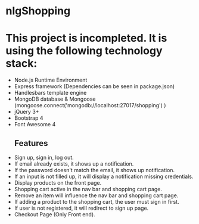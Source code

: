 # nlgShopping
<h1> This project is incompleted. It is using the following technology stack:</h1>

<ul>
<li> Node.js Runtime Environment </li>
<li> Express framework  (Dependencies can be seen in package.json) </li>
<li> Handlesbars template engine </li>
<li> MongoDB database & Mongoose  (mongoose.connect('mongodb://localhost:27017/shopping') )</li>
<li> jQuery 3+</li>
<li> Bootstrap 4</li>
<li> Font Awesome 4</li>

<h2>Features </h2>

<li> Sign up, sign in, log out. </li>
<li> If email already exists, it shows up a notification. </li>
<li> If the password doesn't match the email, it shows up notification. </li>
<li> If an input is not filled up, it will display a notification missing credentials.</li>
<li> Display products on the front page.</li>
<li> Shopping cart active in the nav bar and shopping cart page. </li>
<li> Remove an item will influence the nav bar and shopping cart page. </li>
<li> If adding a product to the shopping cart, the user must sign in first. </li>
<li> If user is not registered, it will redirect to sign up page. </li>
<li> Checkout Page (Only Front end). </li>






